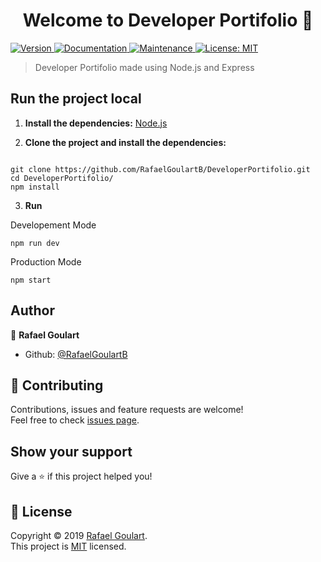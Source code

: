 <h1 align="center">Welcome to Developer Portifolio 👋</h1>
<p>
  <a href="https://www.npmjs.com/package/Developer Portifolio" target="_blank">
    <img alt="Version" src="https://img.shields.io/npm/v/Developer Portifolio.svg">
  </a>
  <a href="https://github.com/RafaelGoulartB/DeveloperPortifolio#readme" target="_blank">
    <img alt="Documentation" src="https://img.shields.io/badge/documentation-yes-brightgreen.svg" />
  </a>
  <a href="https://github.com/RafaelGoulartB/DeveloperPortifolio/graphs/commit-activity" target="_blank">
    <img alt="Maintenance" src="https://img.shields.io/badge/Maintained%3F-yes-green.svg" />
  </a>
  <a href="https://github.com/RafaelGoulartB/DeveloperPortifolio/blob/master/LICENSE" target="_blank">
    <img alt="License: MIT" src="https://img.shields.io/github/license/RafaelGoulartB/Developer Portifolio" />
  </a>
</p>

> Developer Portifolio made using Node.js and Express

## Run the project local
1. **Install the dependencies:**
[Node.js](https://nodejs.org/en/)

2. **Clone the project and install the dependencies:**
```

git clone https://github.com/RafaelGoulartB/DeveloperPortifolio.git
cd DeveloperPortifolio/
npm install

```

3. **Run**

Developement Mode
```
npm run dev
```

Production Mode
```
npm start
```

## Author

👤 **Rafael Goulart**

* Github: [@RafaelGoulartB](https://github.com/RafaelGoulartB)

## 🤝 Contributing

Contributions, issues and feature requests are welcome!<br />Feel free to check [issues page](https://github.com/RafaelGoulartB/DeveloperPortifolio/issues).

## Show your support

Give a ⭐️ if this project helped you!

## 📝 License

Copyright © 2019 [Rafael Goulart](https://github.com/RafaelGoulartB).<br />
This project is [MIT](https://github.com/RafaelGoulartB/DeveloperPortifolio/blob/master/LICENSE) licensed.
